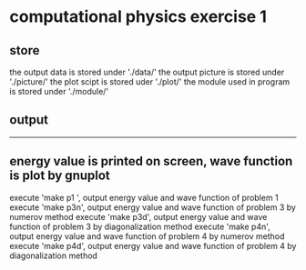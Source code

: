 # computational physics exercise 1


## store

the output data is stored under './data/'
the output picture is stored under './picture/'
the plot scipt is stored uder './plot/'
the module used in program is stored under './module/'


## output

--------------------------------------------------------------------
energy value is printed on screen, wave function is plot by gnuplot
--------------------------------------------------------------------

execute 'make p1 ', output energy value and wave function of problem 1
execute 'make p3n', output energy value and wave function of problem 3 by numerov method
execute 'make p3d', output energy value and wave function of problem 3 by diagonalization method
execute 'make p4n', output energy value and wave function of problem 4 by numerov method
execute 'make p4d', output energy value and wave function of problem 4 by diagonalization method
